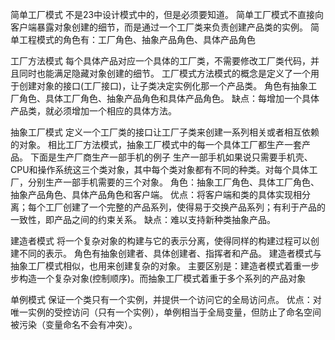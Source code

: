简单工厂模式
不是23中设计模式中的，但是必须要知道。
简单工厂模式不直接向客户端暴露对象创建的细节，而是通过一个工厂类来负责创建产品类的实例。
简单工程模式的角色有：工厂角色、抽象产品角色、具体产品角色

工厂方法模式
每个具体产品对应一个具体的工厂类，不需要修改工厂类代码，并且同时也能满足隐藏对象创建的细节。
工厂模式方法模式的概念是定义了一个用于创建对象的接口(工厂接口)，让子类决定实例化那一个产品类。
角色有抽象工厂角色、具体工厂角色、抽象产品角色和具体产品角色。
缺点：每增加一个具体产品类，就必须增加一个相应的具体方法。

抽象工厂模式
定义一个工厂类的接口让工厂子类来创建一系列相关或者相互依赖的对象。
相比工厂方法模式，抽象工厂模式中的每一个具体工厂都生产一套产品。
下面是生产厂商生产一部手机的例子
生产一部手机如果说只需要手机壳、CPU和操作系统这三个类对象，其中每个类对象都有不同的种类。对每个具体工厂，分别生产一部手机需要的三个对象。
角色：抽象工厂角色、具体工厂角色、抽象产品角色、具体产品角色和客户端。
优点：将客户端和类的具体实现相分离；每个工厂创建了一个完整的产品系列，使得易于交换产品系列；有利于产品的一致性，即产品之间的约束关系。
缺点：难以支持新种类抽象产品。

建造者模式
将一个复杂对象的构建与它的表示分离，使得同样的构建过程可以创建不同的表示。
角色有抽象创建者、具体创建者、指挥者和产品。
建造者模式与抽象工厂模式相似，也用来创建复杂的对象。
主要区别是：建造者模式着重一步步构造一个复杂对象(控制顺序)。而抽象工厂模式着重于多个系列的产品对象

单例模式
保证一个类只有一个实例，并提供一个访问它的全局访问点。
优点：对唯一实例的受控访问（只有一个实例），单例相当于全局变量，但防止了命名空间被污染（变量命名不会有冲突）。
